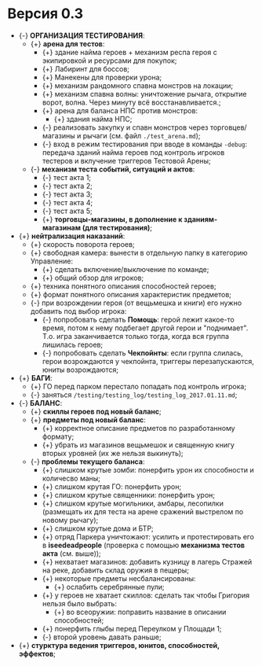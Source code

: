 # Версия 0.3

   * {-} **ОРГАНИЗАЦИЯ ТЕСТИРОВАНИЯ**:
      * {+} **арена для тестов**:
         * {+} здание найма героев + механизм респа героя с экипировкой и ресурсами для покупок;
         * {+} Лабиринт для боссов;
         * {+} Манекены для проверки урона;
         * {+} механизм рандомного спавна монстров на локации;
         * {+} механизм спавна волны: уничтожение рычага, открытие ворот, волна. Через минуту всё восстанавливается.;
         * {+} арена для баланса НПС против монстров:
            * {+} здания найма НПС;
         * {-} реализовать закупку и спавн монстров через торговцев/магазины и рычаги (см. файл `./test_arena.md`);
         * {-} вход в режим тестирования при вводе в команды `-debug`: передача зданий найма героев под контроль игроков тестеров и вклучение триггеров Тестовой Арены;
      * {-} **механизм теста событий, ситуаций и актов**:
         * {-} тест акта 1;
         * {-} тест акта 2;
         * {-} тест акта 3;
         * {-} тест акта 4;
         * {-} тест акта 5;
         * {+} **торговцы-магазины, в дополнение к зданиям-магазинам (для тестирования)**;
   * {+} **нейтрализация наказаний**:
      * {+} скорость поворота героев;
      * {+} свободная камера: вынести в отдельную папку в категорию Управление:
         * {+} сделать включение/выключение по команде;
         * {+} общий обзор для игроков;
      * {+} техника понятного описания способностей героев;
      * {+} формат понятного описания характеристик предметов;
      * {-} при возрождении героя (от вещьмешка и книги) его нужно добавить под выбор игрока:
         * {-} попробовать сделать **Помощь**: герой лежит какое-то время, потом к нему подбегает другой герои и "поднимает". Т.о. игра заканчивается только тогда, когда вся группа лишилась героев;
         * {-} попробовать сделать **Чекпойнты**: если группа слилась, герои возрождаются у чекпойнта, триггеры перезапускаются, юниты возрождаются;
   * {+} **БАГИ**:
      * {+} ГО перед парком перестало попадать под контроль игрока;
      * {-} заняться `/testing/testing_log/testing_log_2017.01.11.md`;
   * {-} **БАЛАНС**:
      * {+} **скиллы героев под новый баланс**;
      * {+} **предметы под новый баланс**:
         * {+} корректное описание предметов по разработанному формату;
         * {+} убрать из магазинов вещьмешок и священную книгу вторых уровней (их же нельзя выкинуть);
      * {-} **проблемы текущего баланса**:
         * {+} слишком крутые зомби: понерфить урон их способности и количесво маны;
         * {+} слишком крутая ГО: понерфить урон;
         * {+} слишком крутые священники: понерфить урон;
         * {+} слишком крутые могильники, амбары, лесопилки (размещать их для теста на арене сражений выстрелом по новому рычагу);
         * {+} слишком крутые дома и БТР;
         * {+} отряд Паркера уничтожают: усилить и протестировать его в **iseedeadpeople** (проверка с помощью **механизма тестов акта** (см. выше));
         * {+} нехватает магазинов: добавить кузницу в лагерь Стражей на реке, добавить склад оружия в пещеры;
         * {+} некоторые предметы несбалансированы:
            * {+} ослабить серебрянные пули;
         * {+} у героев не хватает скиллов: сделать так чтобы Григория нельзя было выбрать:
            * {+} во всеоружии: поправить название в описании способностей;
         * {+} понерфить глыбы перед Переулком у Площади 1;
         * {-} второй уровень давать раньше;
   * {+} **стурктура ведения триггеров, юнитов, способностей, эффектов**;